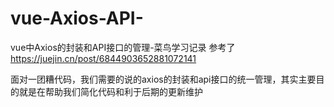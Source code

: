 # vue-Axios-API-
vue中Axios的封装和API接口的管理-菜鸟学习记录
参考了 https://juejin.cn/post/6844903652881072141

面对一团糟代码，我们需要的说的axios的封装和api接口的统一管理，其实主要目的就是在帮助我们简化代码和利于后期的更新维护

